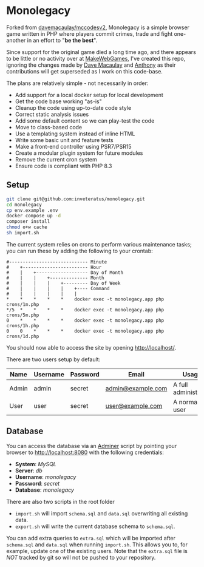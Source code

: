 # Monolegacy

Forked from [davemacaulay/mccodesv2](https://github.com/davemacaulay/mccodesv2/tree/v2.0.5b), Monolegacy is a simple browser game written in PHP where players commit
crimes, trade and fight one-another in an effort to "**be the best**".

Since support for the original game died a long time ago, and there appears to be little or no activity over at
[MakeWebGames](https://makewebgames.io/forum/32-mccodes/), I've created this repo, ignoring the changes made by [Dave Macaulay](https://github.com/davemacaulay) and [Anthony](https://github.com/Magictallguy) as
their contributions will get superseded as I work on this code-base.

The plans are relatively simple - not necessarily in order:

* Add support for a local docker setup for local development
* Get the code base working "as-is"
* Cleanup the code using up-to-date code style
* Correct static analysis issues
* Add some default content so we can play-test the code
* Move to class-based code
* Use a templating system instead of inline HTML
* Write some basic unit and feature tests
* Make a front-end controller using PSR7/PSR15
* Create a modular plugin system for future modules
* Remove the current cron system
* Ensure code is compliant with PHP 8.3

## Setup

```bash
git clone git@github.com:inveteratus/monolegacy.git
cd monolegacy
cp env.example .env
docker compose up -d
composer install
chmod o+w cache
sh import.sh
```

The current system relies on crons to perform various maintenance tasks; you can run these by adding the following to
your crontab:

```
#----------------------------- Minute
#    +------------------------ Hour
#    |    +------------------- Day of Month
#    |    |    +-------------- Month
#    |    |    |    +--------- Day of Week
#    |    |    |    |    +---- Command
#    |    |    |    |    |
*    *    *    *    *    docker exec -t monolegacy.app php crons/1m.php
*/5  *    *    *    *    docker exec -t monolegacy.app php crons/5m.php
0    *    *    *    *    docker exec -t monolegacy.app php crons/1h.php
0    0    *    *    *    docker exec -t monolegacy.app php crons/1d.php
```

You should now able to access the site by opening [http://localhost/](http://localhost/).

There are two users setup by default:

| Name  | Username | Password | Email             | Usage                |
|-------|----------|----------|-------------------|----------------------|
| Admin | admin    | secret   | admin@example.com | A full administrator |
| User  | user     | secret   | user@example.com  | A normal user        |

## Database

You can access the database via an [Adminer](https://www.adminer.org/) script by pointing your browser to
[http://localhost:8080](http://localhost:8080/?server=db&username=monolegacy&db=monolegacy) with the following
credentials:

* **System**: _MySQL_
* **Server**: _db_
* **Username**: _monolegacy_
* **Password**: _secret_
* **Database**: _monolegacy_

There are also two scripts in the root folder

* `import.sh` will import `schema.sql` and `data.sql` overwriting all existing data.
* `export.sh` will write the current database schema to `schema.sql`.

You can add extra queries to `extra.sql` which will be imported after `schema.sql` and `data.sql` when running
`import.sh`. This allows you to, for example, update one of the existing users. Note that the `extra.sql` file is
_NOT_ tracked by git so will not be pushed to your repository.
